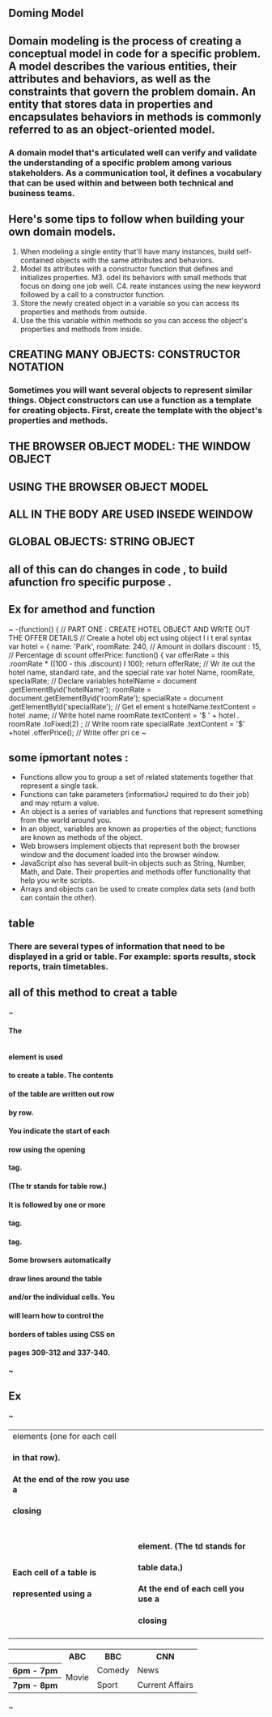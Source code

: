 ## Doming Model
## Domain modeling is the process of creating a conceptual model in code for a specific problem. A model describes the various entities, their attributes and behaviors, as well as the constraints that govern the problem domain. An entity that stores data in properties and encapsulates behaviors in methods is commonly referred to as an object-oriented model.

### A domain model that's articulated well can verify and validate the understanding of a specific problem among various stakeholders. As a communication tool, it defines a vocabulary that can be used within and between both technical and business teams.

## Here's some tips to follow when building your own domain models.
1. When modeling a single entity that'll have many instances, build self-contained objects with the same attributes and behaviors.
2. Model its attributes with a constructor function that defines and initializes properties.
M3. odel its behaviors with small methods that focus on doing one job well.
C4. reate instances using the new keyword followed by a call to a constructor function.
5. Store the newly created object in a variable so you can access its properties and methods from outside.
6. Use the this variable within methods so you can access the object's properties and methods from inside.

## CREATING MANY OBJECTS: CONSTRUCTOR NOTATION
### Sometimes you will want several objects to represent similar things. Object constructors can use a function as a template for creating objects. First, create the template with the object's properties and methods.

## THE BROWSER OBJECT MODEL: THE WINDOW OBJECT
## USING THE BROWSER OBJECT MODEL
## ALL IN THE BODY ARE USED INSEDE WEINDOW
## GLOBAL OBJECTS: STRING OBJECT

## all of this can do changes in code , to build afunction fro specific purpose .
## Ex for amethod and function
~
-(function() {
// PART ONE : CREATE HOTEL OBJECT AND WRITE OUT THE OFFER DETAILS
// Create a hotel obj ect using object l i t eral syntax
var hotel = {
name: 'Park',
roomRate: 240, // Amount in dollars
discount : 15, // Percentage di scount
offerPrice: function() {
var offerRate = this .roomRate * ((100 - this .discount) I 100);
return offerRate;
// Wr ite out the hotel name, standard rate, and the special rate
var hotel Name, roomRate, specialRate; // Declare variables
hotelName = document .getElementByid('hotelName');
roomRate = document.getElementByid('roomRate');
specialRate = document .getElementByld('specialRate');
// Get el ement s
hotelName.textContent = hotel .name; // Write hotel name
roomRate.textContent = '$ ' + hotel . roomRate .toFixed(2) ; // Write room rate
specialRate .textContent = '$' +hotel .offerPrice(); // Write offer pri ce
~
## some ipmortant notes :
* Functions allow you to group a set of related statements together that represent a single task.
*  Functions can take parameters (informatiorJ required to do their job) and may return a value.
* An object is a series of variables and functions that represent something from the world around you.
*  In an object, variables are known as properties of the object; functions are known as methods of the object.
* Web browsers implement objects that represent both the browser window and the document loaded into the browser window.
* JavaScript also has several built-in objects such as String, Number, Math, and Date. Their properties and methods offer functionality that help you write scripts.
* Arrays and objects can be used to create complex data sets (and both can contain the other).

## table 
### There are several types of information that need to be displayed in a grid or table. For example: sports results, stock reports, train timetables.
## all of this method to creat a table
~ 
#### <table>
#### The <table> element is used
#### to create a table. The contents
#### of the table are written out row
#### by row.
#### <tr>
#### You indicate the start of each
#### row using the opening <tr> tag.
#### (The tr stands for table row.)
#### It is followed by one or more
#### <td> elements (one for each cell
#### in that row).
#### At the end of the row you use a
#### closing </tr> tag.
#### <td>
#### Each cell of a table is
#### represented using a <td>
#### element. (The td stands for
#### table data.)
#### At the end of each cell you use a
#### closing </td> tag.
#### Some browsers automatically
#### draw lines around the table
#### and/or the individual cells. You
#### will learn how to control the
#### borders of tables using CSS on
#### pages 309-312 and 337-340.
~

## Ex 
~ 
#### <table>
#### <tr>
#### <th></th>
#### <th>ABC</th>
#### <th>BBC</th>
#### <th>CNN</th>
#### </tr>
#### <tr>
#### <th>6pm - 7pm</th>
#### <td rowspan="2">Movie</td>
#### <td>Comedy</td>
#### <td>News</td>
#### </tr>
#### <tr>
#### <th>7pm - 8pm</th>
#### <td>Sport</td>
#### <td>Current Affairs</td>
#### </tr>
#### </table>
~